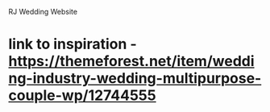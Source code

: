 RJ Wedding Website

# link to inspiration - https://themeforest.net/item/wedding-industry-wedding-multipurpose-couple-wp/12744555
